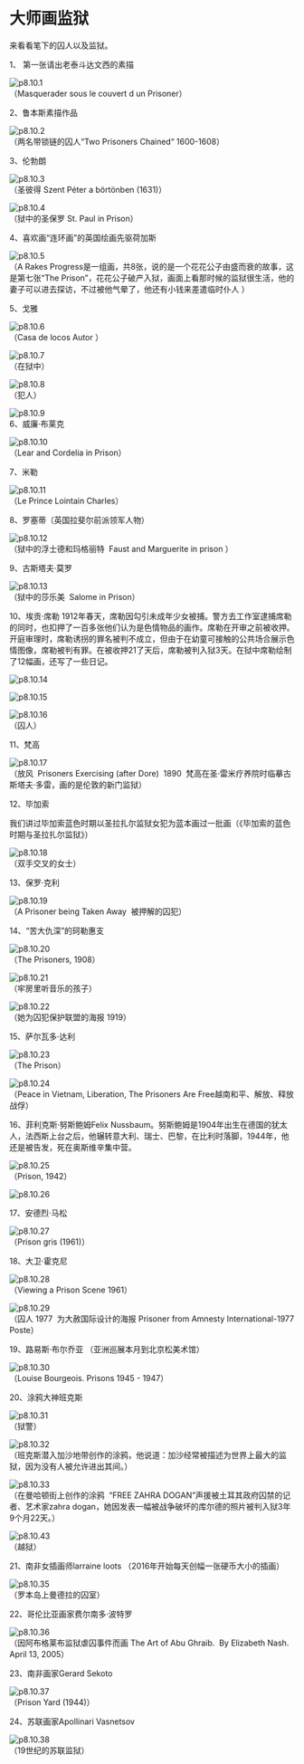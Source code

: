 # ​大师画监狱

来看看笔下的囚人以及监狱。

1、 第一张请出老泰斗达文西的素描

![p8.10.1](/images/8.10.1.jpg)  
（Masquerader sous le couvert d un Prisoner）

2、鲁本斯素描作品

![p8.10.2](/images/8.10.2.jpg)  
（两名带锁链的囚人“Two Prisoners Chained“ 1600-1608）

3、伦勃朗

![p8.10.3](/images/8.10.3.jpg)  
（圣彼得 Szent Péter a börtönben (1631)）

![p8.10.4](/images/8.10.4.jpg)  
（狱中的圣保罗 St. Paul in Prison）

4、喜欢画“连环画”的英国绘画先驱荷加斯

![p8.10.5](/images/8.10.5.jpg)  
（A Rakes Progress是一组画，共8张，说的是一个花花公子由盛而衰的故事，这是第七张“The Prison”，花花公子破产入狱，画面上看那时候的监狱很生活，他的妻子可以进去探访，不过被他气晕了，他还有小钱来差遣临时仆人 ）

5、戈雅

![p8.10.6](/images/8.10.6.jpg)  
（Casa de locos Autor ）

![p8.10.7](/images/8.10.7.jpg)  
（在狱中）

![p8.10.8](/images/8.10.8.jpg)  
（犯人）

![p8.10.9](/images/8.10.9.jpg)  
6、威廉·布莱克

![p8.10.10](/images/8.10.10.jpg)  
（Lear and Cordelia in Prison）

7、米勒

![p8.10.11](/images/8.10.11.jpg)  
（Le Prince Lointain Charles）

8、罗塞蒂（英国拉斐尔前派领军人物）

![p8.10.12](/images/8.10.12.jpg)  
（狱中的浮士德和玛格丽特  Faust and Marguerite in prison ）

9、古斯塔夫·莫罗

![p8.10.13](/images/8.10.13.jpg)  
（狱中的莎乐美  Salome in Prison）

10、埃贡·席勒
1912年春天，席勒因勾引未成年少女被捕。警方去工作室逮捕席勒的同时，也扣押了一百多张他们认为是色情物品的画作。席勒在开审之前被收押。开庭审理时，席勒诱拐的罪名被判不成立，但由于在幼童可接触的公共场合展示色情图像，席勒被判有罪。在被收押21了天后，席勒被判入狱3天。在狱中席勒绘制了12幅画，还写了一些日记。

![p8.10.14](/images/8.10.14.jpg)  

![p8.10.15](/images/8.10.15.jpg)  

![p8.10.16](/images/8.10.16.jpg)  
（囚人）

11、梵高

![p8.10.17](/images/8.10.17.jpg)  
（放风  Prisoners Exercising (after Dore)  1890  梵高在圣·雷米疗养院时临摹古斯塔夫·多雷，画的是伦敦的新门监狱）

12、毕加索

我们讲过毕加索蓝色时期以圣拉扎尔监狱女犯为蓝本画过一批画（《毕加索的蓝色时期与圣拉扎尔监狱》）

![p8.10.18](/images/8.10.18.jpeg)  
（双手交叉的女士）

13、保罗·克利

![p8.10.19](/images/8.10.19.jpg)  
（A Prisoner being Taken Away  被押解的囚犯）

14、“苦大仇深”的珂勒惠支

![p8.10.20](/images/8.10.20.jpg)  
（The Prisoners, 1908）

![p8.10.21](/images/8.10.21.jpg)  
（牢房里听音乐的孩子）

![p8.10.22](/images/8.10.22.jpg)  
（她为囚犯保护联盟的海报 1919）

15、萨尔瓦多·达利

![p8.10.23](/images/8.10.23.jpg)  
（The Prison）

![p8.10.24](/images/8.10.24.jpg)  
（Peace in Vietnam, Liberation, The Prisoners Are Free越南和平、解放、释放战俘）

16、菲利克斯·努斯鲍姆Felix Nussbaum。努斯鲍姆是1904年出生在德国的犹太人，法西斯上台之后，他辗转意大利、瑞士、巴黎，在比利时落脚，1944年，他还是被告发，死在奥斯维辛集中营。

![p8.10.25](/images/8.10.25.jpg)  
（Prison, 1942）

![p8.10.26](/images/8.10.26.jpg)  

17、安德烈·马松

![p8.10.27](/images/8.10.27.jpg)  
（Prison gris (1961)）

18、大卫·霍克尼

![p8.10.28](/images/8.10.28.jpg)  
（Viewing a Prison Scene 1961）

![p8.10.29](/images/8.10.29.jpg)  
（囚人 1977  为大赦国际设计的海报 Prisoner from Amnesty International-1977 Poste）

19、路易斯·布尔乔亚 （亚洲巡展本月到北京松美术馆）

![p8.10.30](/images/8.10.30.jpg)  
（Louise Bourgeois. Prisons 1945 - 1947）

20、涂鸦大神班克斯

![p8.10.31](/images/8.10.31.jpg)  
（狱警）

![p8.10.32](/images/8.10.32.jpg)  
（班克斯潜入加沙地带创作的涂鸦，他说道：加沙经常被描述为世界上最大的监狱，因为没有人被允许进出其间。）

![p8.10.33](/images/8.10.33.jpg)  
（在曼哈顿街上创作的涂鸦  “FREE ZAHRA DOGAN”声援被土耳其政府囚禁的记者、艺术家zahra dogan，她因发表一幅被战争破坏的库尔德的照片被判入狱3年9个月22天。）

![p8.10.43](/images/8.10.34.jpg)  
（越狱）

21、南非女插画师larraine loots （2016年开始每天创幅一张硬币大小的插画）

![p8.10.35](/images/8.10.35.jpg)  
（罗本岛上曼德拉的囚室）

22、哥伦比亚画家费尔南多·波特罗

![p8.10.36](/images/8.10.36.jpg)  
（因阿布格莱布监狱虐囚事件而画 The Art of Abu Ghraib.  By Elizabeth Nash.  April 13, 2005）

23、南非画家Gerard Sekoto

![p8.10.37](/images/8.10.37.jpg)  
（Prison Yard (1944)）

24、苏联画家Apollinari Vasnetsov

![p8.10.38](/images/8.10.38.jpg)  
（19世纪的苏联监狱）
